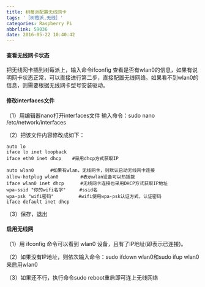 ```yaml
---
title: 树莓派配置无线网卡
tags: '［树莓派,无线］'
categories: Raspberry Pi
abbrlink: 59036
date: 2016-05-22 10:40:42
---
```


#### 查看无线网卡状态

把无线网卡插到树莓派上，输入命令ifconfig 查看是否有wlan0的信息，如果有说明网卡状态正常，可以直接进行第二步，直接配置无线网络。如果看不到wlan0的信息，则需要根据无线网卡型号安装驱动。

<!--more-->

#### 修改interfaces文件


（1）用编辑器nano打开interfaces文件
输入命令：sudo nano /etc/network/interfaces

（2）把该文件内容修改成如下：

```
auto lo       
iface lo inet loopback
iface eth0 inet dhcp    #采用dhcp方式获取IP

auto wlan0      #如果有wlan，无线网卡，则默认启动无线网卡连接
allow-hotplug wlan0        #表示wlan设备可以热插拨
iface wlan0 inet dhcp      #无线网卡连接也采用DHCP方式获取IP地址
wpa-ssid "你的wifi名字"     #ssid名
wpa-psk "wifi密码"         #wifi使用wpa-psk认证方式，认证密码
iface default inet dhcp
```
（3）保存，退出


#### 启用无线网


（1）用 ifconfig 命令可以看到 wlan0 设备，且有了IP地址(即表示已连接)。

（2）如果没有IP地址，则依次输入命令：sudo ifdown wlan0和sudo ifup wlan0来启用wlan0

（3）如果还不行，执行命令sudo reboot重启即可连上无线网络
